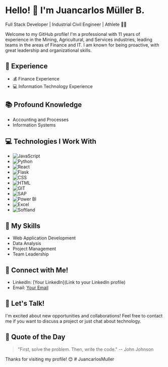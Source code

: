 # Hello! 👋 I'm Juancarlos Müller B.
Full Stack Developer | Industrial Civil Engineer | Athlete 🚴‍♂️

Welcome to my GitHub profile! I'm a professional with 11 years of experience in the Mining, Agricultural, and Services industries, leading teams in the areas of Finance and IT. I am known for being proactive, with great leadership and organizational skills.

## 💼 Experience
- 💰 Finance Experience
- 💻 Information Technology Experience

## 📚 Profound Knowledge
- Accounting and Processes
- Information Systems

## 💻 Technologies I Work With
- ![JavaScript](https://img.shields.io/badge/JavaScript-FFDF3B?style=for-the-badge&logo=javascript&logoColor=black)
- ![Python](https://img.shields.io/badge/Python-3776AB?style=for-the-badge&logo=python&logoColor=white)
- ![React](https://img.shields.io/badge/React-61DAFB?style=for-the-badge&logo=react&logoColor=black)
- ![Flask](https://img.shields.io/badge/Flask-000000?style=for-the-badge&logo=flask)
- ![CSS](https://img.shields.io/badge/CSS-1572B6?style=for-the-badge&logo=css3)
- ![HTML](https://img.shields.io/badge/HTML-E34F26?style=for-the-badge&logo=html5)
- ![GIT](https://img.shields.io/badge/GIT-F05032?style=for-the-badge&logo=git&logoColor=white)
- ![SAP](https://img.shields.io/badge/SAP-0FAAFF?style=for-the-badge&logo=sap&logoColor=white)
- ![Power BI](https://img.shields.io/badge/Power%20BI-F2C811?style=for-the-badge&logo=powerbi&logoColor=black)
- ![Excel](https://img.shields.io/badge/Excel-217346?style=for-the-badge&logo=microsoftexcel&logoColor=white)
- ![Softland](https://img.shields.io/badge/Softland-FF5722?style=for-the-badge&logo=softland&logoColor=white)

## 🌟 My Skills
- Web Application Development
- Data Analysis
- Project Management
- Team Leadership

## 🤝 Connect with Me!
- LinkedIn: [Your LinkedIn](Link to your LinkedIn profile)
- Email: [Your Email](mailto:youremail@email.com)

## 🚀 Let's Talk!
I'm excited about new opportunities and collaborations! Feel free to contact me if you want to discuss a project or just chat about technology.

## 💬 Quote of the Day
> "First, solve the problem. Then, write the code."
> -- John Johnson

Thanks for visiting my profile! 😊
#   J u a n c a r l o s M u l l e r  
 